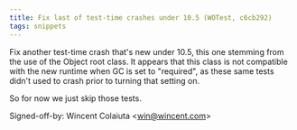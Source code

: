```yaml
---
title: Fix last of test-time crashes under 10.5 (WOTest, c6cb292)
tags: snippets
---
```


Fix another test-time crash that's new under 10.5, this one stemming from the use of the Object root class. It appears that this class is not compatible with the new runtime when GC is set to "required", as these same tests didn't used to crash prior to turning that setting on.

So for now we just skip those tests.

Signed-off-by: Wincent Colaiuta &lt;win@wincent.com&gt;
